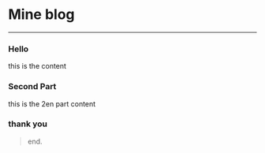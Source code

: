# Mine blog
---
### Hello
this is the content

### Second Part
this is the 2en part content

### thank you
> end.
